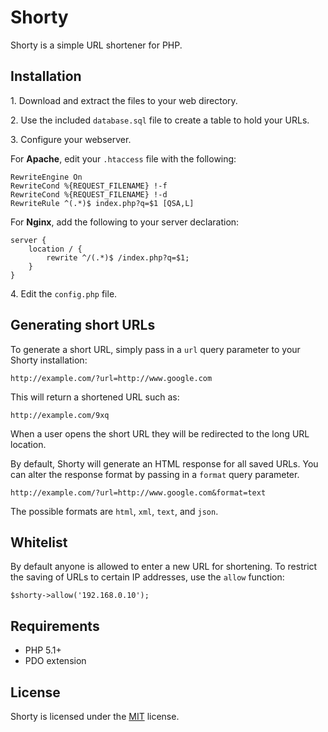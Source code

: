 # Shorty

Shorty is a simple URL shortener for PHP.

## Installation

1\. Download and extract the files to your web directory.

2\. Use the included `database.sql` file to create a table to hold your URLs.

3\. Configure your webserver.

For **Apache**, edit your `.htaccess` file with the following:

    RewriteEngine On
    RewriteCond %{REQUEST_FILENAME} !-f
    RewriteCond %{REQUEST_FILENAME} !-d
    RewriteRule ^(.*)$ index.php?q=$1 [QSA,L]

For **Nginx**, add the following to your server declaration:

    server {
        location / {
            rewrite ^/(.*)$ /index.php?q=$1;
        }
    }

4\. Edit the `config.php` file.

## Generating short URLs

To generate a short URL, simply pass in a `url` query parameter to your Shorty installation:

    http://example.com/?url=http://www.google.com

This will return a shortened URL such as:

    http://example.com/9xq

When a user opens the short URL they will be redirected to the long URL location.

By default, Shorty will generate an HTML response for all saved URLs.
You can alter the response format by passing in a `format` query parameter.

    http://example.com/?url=http://www.google.com&format=text

The possible formats are `html`, `xml`, `text`, and `json`.

## Whitelist

By default anyone is allowed to enter a new URL for shortening. To restrict the saving of URLs to 
certain IP addresses, use the `allow` function:

    $shorty->allow('192.168.0.10');

## Requirements

* PHP 5.1+
* PDO extension

## License

Shorty is licensed under the [MIT](https://github.com/mikecao/shorty/blob/master/LICENSE) license.
